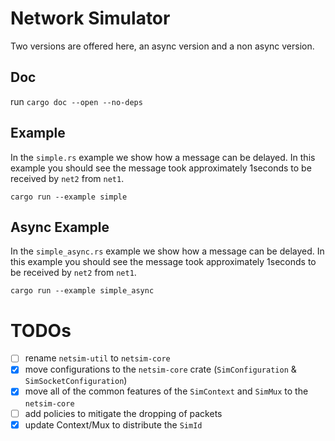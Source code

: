 # Network Simulator

Two versions are offered here, an async version and a non async version.

## Doc

run `cargo doc --open --no-deps`

## Example

In the `simple.rs` example we show how a message can be delayed. In this
example you should see the message took approximately 1seconds to be received
by `net2` from `net1`.

```
cargo run --example simple
```

## Async Example

In the `simple_async.rs` example we show how a message can be delayed. In this
example you should see the message took approximately 1seconds to be received
by `net2` from `net1`.

```
cargo run --example simple_async
```

# TODOs

- [ ] rename `netsim-util` to `netsim-core`
- [x] move configurations to the `netsim-core` crate (`SimConfiguration` & `SimSocketConfiguration`)
- [x] move all of the common features of the `SimContext` and `SimMux` to the `netsim-core`
- [ ] add policies to mitigate the dropping of packets
- [x] update Context/Mux to distribute the `SimId`
